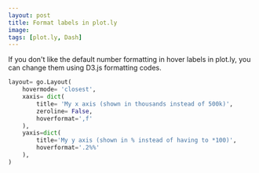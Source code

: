 ```yaml
---
layout: post
title: Format labels in plot.ly
image: 
tags: [plot.ly, Dash]
---
```


If you don't like the default number formatting in hover labels in plot.ly, you can change them using D3.js formatting codes.

```python
layout= go.Layout(
    hovermode= 'closest',
    xaxis= dict(
        title= 'My x axis (shown in thousands instead of 500k)',
        zeroline= False,
        hoverformat=',f'
    ),
    yaxis=dict(
        title='My y axis (shown in % instead of having to *100)',
        hoverformat='.2%%'
    ),
)
```
